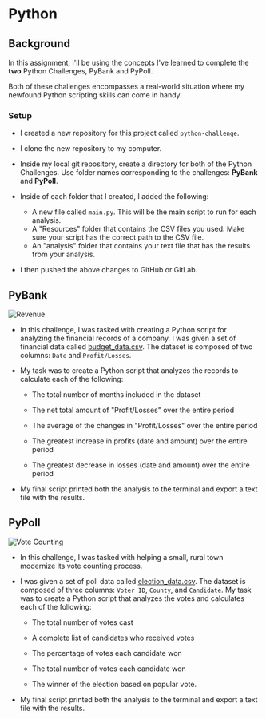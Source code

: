# Python

## Background

In this assignment, I'll be using the concepts I've learned to complete the **two** Python Challenges, PyBank and PyPoll.

Both of these challenges encompasses a real-world situation where my newfound Python scripting skills can come in handy.

### Setup

* I created a new repository for this project called `python-challenge`.

* I clone the new repository to my computer.

* Inside my local git repository, create a directory for both of the Python Challenges. Use folder names corresponding to the challenges: **PyBank** and  **PyPoll**.

* Inside of each folder that I created, I added the following:

  * A new file called `main.py`. This will be the main script to run for each analysis.
  * A "Resources" folder that contains the CSV files you used. Make sure your script has the correct path to the CSV file.
  * An "analysis" folder that contains your text file that has the results from your analysis.

* I then pushed the above changes to GitHub or GitLab.

## PyBank

![Revenue](Images/revenue-per-lead.png)

* In this challenge, I was tasked with creating a Python script for analyzing the financial records of a company. I was given a set of financial data called [budget_data.csv](PyBank/Resources/budget_data.csv). The dataset is composed of two columns: `Date` and `Profit/Losses`.

* My task was to create a Python script that analyzes the records to calculate each of the following:

  * The total number of months included in the dataset

  * The net total amount of "Profit/Losses" over the entire period

  * The average of the changes in "Profit/Losses" over the entire period

  * The greatest increase in profits (date and amount) over the entire period

  * The greatest decrease in losses (date and amount) over the entire period


* My final script printed both the analysis to the terminal and export a text file with the results.

## PyPoll

![Vote Counting](Images/Vote_counting.png)

* In this challenge, I was tasked with helping a small, rural town modernize its vote counting process.

* I was given a set of poll data called [election_data.csv](PyPoll/Resources/election_data.csv). The dataset is composed of three columns: `Voter ID`, `County`, and `Candidate`. My task was to create a Python script that analyzes the votes and calculates each of the following:

  * The total number of votes cast

  * A complete list of candidates who received votes

  * The percentage of votes each candidate won

  * The total number of votes each candidate won

  * The winner of the election based on popular vote.

* My final script printed both the analysis to the terminal and export a text file with the results.
